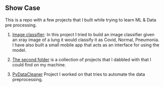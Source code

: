 ## Show Case

This is a repo with a few projects that I built while trying to learn ML & Data pre processing.

1. [Image classifier](https://github.com/natnaelabay/ml-projects/tree/main/Image%20classifier): In this project I tried to build an image classifier given an xray image of a lung it would classify it as Covid, Normal, Pneumonia. I have also built a small mobile app that acts as an interface for using the model.

2. [The second folder](https://github.com/natnaelabay/ml-projects/tree/main/machine-learning-projects) is a collection of projects that I dabbled with that I could find on my machine.

3. [PyDataCleaner](https://github.com/natnaelabay/ml-projects/tree/main/PyDataCleaner) Project I worked on that tries to automate the data preprocessing.
